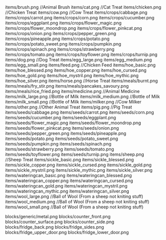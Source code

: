 items/brush.png //Animal Brush
items/cat.png //Cat Treat
items/chicken.png //Chicken Treat
items/cow.png //Cow Treat
items/crops/cabbage.png
items/crops/carrot.png
items/crops/corn.png
items/crops/cucumber.png
items/crops/eggplant.png
items/crops/flower_magic.png
items/crops/flower_moondrop.png
items/crops/flower_pinkcat.png
items/crops/onion.png
items/crops/pepper_green.png
items/crops/pineapple.png
items/crops/potato.png
items/crops/potato_sweet.png
items/crops/pumpkin.png
items/crops/spinach.png
items/crops/strawberry.png
items/crops/tomato.png
items/crops/toyflower.png
items/crops/turnip.png
items/dog.png //Dog Treat
items/egg_large.png
items/egg_medium.png
items/egg_small.png
items/feed.png //Chicken Feed
items/hoe_basic.png
items/hoe_blessed.png
items/hoe_copper.png
items/hoe_cursed.png
items/hoe_gold.png
items/hoe_mystril.png
items/hoe_mythic.png
items/hoe_silver.png
items/horse.png //Horse Treat
items/meals/burnt.png
items/meals/fry_stir.png
items/meals/pancakes_savoury.png
items/meals/rice_fried.png
items/medicine.png //Animal Medicine
items/milk_large.png //Bottle of Milk
items/milk_medium.png //Bottle of Milk
items/milk_small.png //Bottle of Milk
items/milker.png //Cow Milker
items/other.png //Other Animal Treat
items/pig.png //Pig Treat
items/seeds/cabbage.png
items/seeds/carrot.png
items/seeds/corn.png
items/seeds/cucumber.png
items/seeds/eggplant.png
items/seeds/flower_magic.png
items/seeds/flower_moondrop.png
items/seeds/flower_pinkcat.png
items/seeds/onion.png
items/seeds/pepper_green.png
items/seeds/pineapple.png
items/seeds/potato.png
items/seeds/potato_sweet.png
items/seeds/pumpkin.png
items/seeds/spinach.png
items/seeds/strawberry.png
items/seeds/tomato.png
items/seeds/toyflower.png
items/seeds/turnip.png
items/sheep.png //Sheep Treat
items/sickle_basic.png
items/sickle_blessed.png
items/sickle_copper.png
items/sickle_cursed.png
items/sickle_gold.png
items/sickle_mystril.png
items/sickle_mythic.png
items/sickle_silver.png
items/wateringcan_basic.png
items/wateringcan_blessed.png
items/wateringcan_copper.png
items/wateringcan_cursed.png
items/wateringcan_gold.png
items/wateringcan_mystril.png
items/wateringcan_mythic.png
items/wateringcan_silver.png
items/wool_large.png //Ball of Wool (From a sheep not kniting stuff)
items/wool_medium.png //Ball of Wool (From a sheep not kniting stuff)
items/wool_small.png //Ball of Wool (From a sheep not kniting stuff)

blocks/generic/metal.png
blocks/counter_front.png
blocks/counter_surface.png
blocks/counter_side.png
blocks/fridge_back.png
blocks/fridge_sides.png
blocks/fridge_upper_door.png
blocks/fridge_lower_door.png